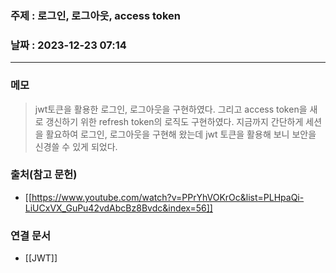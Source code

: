 ### 주제 :  로그인, 로그아웃, access token

### 날짜 : 2023-12-23 07:14
----
### 메모
> jwt토큰을 활용한 로그인, 로그아웃을 구현하였다. 그리고 access token을 새로 갱신하기 위한 refresh token의 로직도 구현하였다. 지금까지 간단하게 세션을 활요하여 로그인, 로그아웃을 구현해 왔는데 jwt 토큰을 활용해 보니 보안을 신경쓸 수 있게 되었다.

### 출처(참고 문헌)
- [[https://www.youtube.com/watch?v=PPrYhVOKrOc&list=PLHpaQi-LiUCxVX_GuPu42vdAbcBz8Bvdc&index=56]]

### 연결 문서
- [[JWT]]
